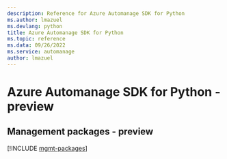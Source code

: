 ```yaml
---
description: Reference for Azure Automanage SDK for Python
ms.author: lmazuel
ms.devlang: python
title: Azure Automanage SDK for Python
ms.topic: reference
ms.data: 09/26/2022
ms.service: automanage
author: lmazuel
---
```

# Azure Automanage SDK for Python - preview

## Management packages - preview
[!INCLUDE [mgmt-packages](automanage-mgmt-index.md)]